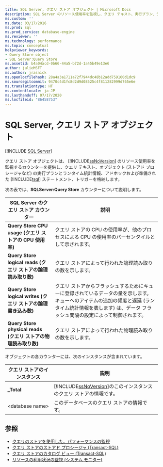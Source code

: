 ```yaml
---
title: SQL Server, クエリ ストア オブジェクト | Microsoft Docs
description: SQL Server のリソース使用率を監視し、クエリ テキスト、実行プラン、ランタイム統計を格納するためのカウンターを提供する Query Store オブジェクトについて説明します。
ms.custom: ''
ms.date: 03/17/2016
ms.prod: sql
ms.prod_service: database-engine
ms.reviewer: ''
ms.technology: performance
ms.topic: conceptual
helpviewer_keywords:
- Query Store object
- SQL Server:Query Store
ms.assetid: b4a04acd-0b66-44a5-b72d-1a45b49e13e6
author: julieMSFT
ms.author: jrasnick
ms.openlocfilehash: 28a4a3a1711a72f7944dc48b12add759160d1dc9
ms.sourcegitcommit: 9470c4d1fc8d2d9d08525c4f811282999d765e6e
ms.translationtype: HT
ms.contentlocale: ja-JP
ms.lasthandoff: 07/17/2020
ms.locfileid: "86458753"
---
```

# <a name="sql-server-query-store-object"></a>SQL Server, クエリ ストア オブジェクト

 [!INCLUDE [SQL Server](../../includes/applies-to-version/sqlserver.md)]

クエリ ストア オブジェクトは、 [!INCLUDE[ssNoVersion](../../includes/ssnoversion-md.md)] のリソース使用率を監視するカウンターを提供し、クエリ テキスト、オブジェクト (ストアド プロシージャなど) の実行プランとランタイム統計情報、アドホックおよび準備された [!INCLUDE[tsql](../../includes/tsql-md.md)] ステートメント、トリガーを格納します。  
  
次の表では、**SQLServer:Query Store** カウンターについて説明します。  
  
|SQL Server のクエリ ストア カウンター|説明|  
|-------------------------------------|-----------------|  
|**Query Store CPU usage (クエリ ストアの CPU 使用率)**|クエリ ストアの CPU の使用率が、他のプロセスによる CPU の使用率のパーセンタイルとして示されます。|  
|**Query Store logical reads (クエリ ストアの論理読み取り数)**|クエリ ストアによって行われた論理読み取りの数を示します。|  
|**Query Store logical writes (クエリ ストアの論理書き込み数)**|クエリ ストアからフラッシュするためにキューに登録されているデータの量を示します。 キューへのアイテムの追加の頻度と遅延 (ランタイム統計情報を表します) は、データ フラッシュ間隔の設定によって制御されます。|  
|**Query Store physical reads (クエリ ストアの物理読み取り数)**|クエリ ストアによって行われた物理読み取りの数を示します。|  
  
 オブジェクトの各カウンターには、次のインスタンスが含まれています。  
  
|クエリ ストアのインスタンス|説明|  
|--------------------------|-----------------|  
|**_Total**|[!INCLUDE[ssNoVersion](../../includes/ssnoversion-md.md)]のこのインスタンスのクエリ ストアの情報です。|  
|\<database name>|このデータベースのクエリ ストアの情報です。|  
  
## <a name="see-also"></a>参照  

- [クエリのストアを使用した、パフォーマンスの監視](../../relational-databases/performance/monitoring-performance-by-using-the-query-store.md)
- [クエリ ストアのストアド プロシージャ &#40;Transact-SQL&#41;](../../relational-databases/system-stored-procedures/query-store-stored-procedures-transact-sql.md)
- [クエリ ストアのカタログ ビュー &#40;Transact-SQL&#41;](../../relational-databases/system-catalog-views/query-store-catalog-views-transact-sql.md)
- [リソースの利用状況の監視 &#40;システム モニター&#41;](../../relational-databases/performance-monitor/monitor-resource-usage-system-monitor.md)  
